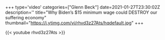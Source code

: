 +++
type='video'
categories=["Glenn Beck"]
date=2021-01-27T23:30:02Z
description=''
title="Why Biden’s $15 minimum wage could DESTROY our suffering economy"
thumbnail="https://i.ytimg.com/vi/rhvd3z27Ats/hqdefault.jpg"
+++

{{< youtube rhvd3z27Ats >}}
